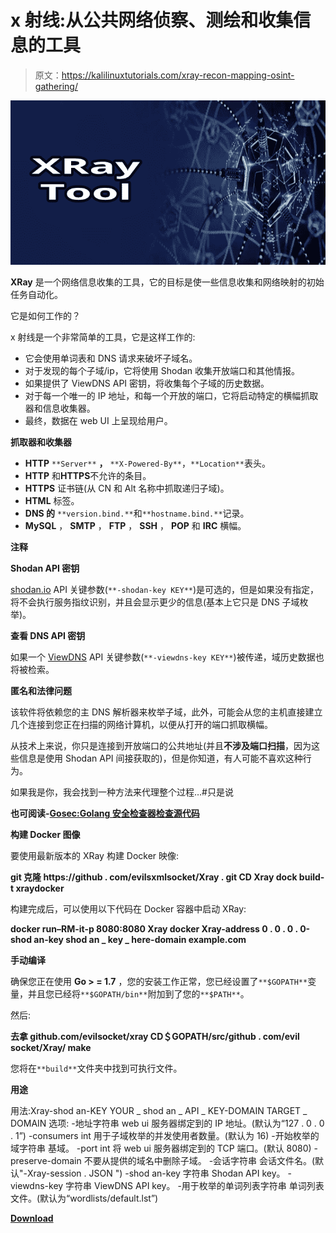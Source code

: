 # x 射线:从公共网络侦察、测绘和收集信息的工具

> 原文：<https://kalilinuxtutorials.com/xray-recon-mapping-osint-gathering/>

[![XRay : Tool For Recon, Mapping & OSINT Gathering From Public Networks](img/bc386be39f92da87d988d76ed3f6aae4.png "XRay : Tool For Recon, Mapping & OSINT Gathering From Public Networks")](https://1.bp.blogspot.com/-hGJmxcTMgJk/XcPzuZ1i7BI/AAAAAAAADTs/MZdTgWC8UjIP57SWME-stE5T4tZAaDhPACLcBGAsYHQ/s1600/images%25281%2529.png)

**XRay** 是一个网络信息收集的工具，它的目标是使一些信息收集和网络映射的初始任务自动化。

它是如何工作的？

x 射线是一个非常简单的工具，它是这样工作的:

*   它会使用单词表和 DNS 请求来破坏子域名。
*   对于发现的每个子域/ip，它将使用 Shodan 收集开放端口和其他情报。
*   如果提供了 ViewDNS API 密钥，将收集每个子域的历史数据。
*   对于每一个唯一的 IP 地址，和每一个开放的端口，它将启动特定的横幅抓取器和信息收集器。
*   最终，数据在 web UI 上呈现给用户。

**抓取器和收集器**

*   **HTTP** `**Server**` **，** `**X-Powered-By**`，`**Location**`表头。
*   **HTTP** 和**HTTPS**不允许的条目。
*   **HTTPS** 证书链(从 CN 和 Alt 名称中抓取递归子域)。
*   **HTML** 标签。
*   **DNS 的** `**version.bind.**`和`**hostname.bind.**`记录。
*   **MySQL** ， **SMTP** ， **FTP** ， **SSH** ， **POP** 和 **IRC** 横幅。

**注释**

**Shodan API 密钥**

[shodan.io](https://www.shodan.io/) API 关键参数(`**-shodan-key KEY**`)是可选的，但是如果没有指定，将不会执行服务指纹识别，并且会显示更少的信息(基本上它只是 DNS 子域枚举)。

**查看 DNS API 密钥**

如果一个 [ViewDNS](http://viewdns.info/) API 关键参数(`**-viewdns-key KEY**`)被传递，域历史数据也将被检索。

**匿名和法律问题**

该软件将依赖您的主 DNS 解析器来枚举子域，此外，可能会从您的主机直接建立几个连接到您正在扫描的网络计算机，以便从打开的端口抓取横幅。

从技术上来说，你只是连接到开放端口的公共地址(并且**不涉及端口扫描**，因为这些信息是使用 Shodan API 间接获取的)，但是你知道，有人可能不喜欢这种行为。

如果我是你，我会找到一种方法来代理整个过程…#只是说

**也可阅读-[Gosec:Golang 安全检查器检查源代码](http://kalilinuxtutorials.com/gosec-golang-security-checker-to-inspects-source-code/)**

**构建 Docker 图像**

要使用最新版本的 XRay 构建 Docker 映像:

**git 克隆 https://github . com/evilsxmlsocket/Xray . git
CD Xray
dock build-t xraydocker**

构建完成后，可以使用以下代码在 Docker 容器中启动 XRay:

**docker run–RM-it-p 8080:8080 Xray docker Xray-address 0 . 0 . 0 . 0-shod an-key shod an _ key _ here-domain example.com**

**手动编译**

确保您正在使用 **Go > = 1.7** ，您的安装工作正常，您已经设置了`**$GOPATH**`变量，并且您已经将`**$GOPATH/bin**`附加到了您的`**$PATH**`。

然后:

**去拿 github.com/evilsocket/xray
CD＄GOPATH/src/github . com/evil socket/Xray/
make**

您将在`**build**`文件夹中找到可执行文件。

**用途**

用法:Xray-shod an-KEY YOUR _ shod an _ API _ KEY-DOMAIN TARGET _ DOMAIN
选项:
-地址字符串
web ui 服务器绑定到的 IP 地址。(默认为“127 . 0 . 0 . 1”)
-consumers int
用于子域枚举的并发使用者数量。(默认为 16)
-开始枚举的域字符串
基域。
-port int
将 web ui 服务器绑定到的 TCP 端口。(默认 8080)
-preserve-domain
不要从提供的域名中删除子域。
-会话字符串
会话文件名。(默认"-Xray-session . JSON ")
-shod an-key 字符串
Shodan API key。
-viewdns-key 字符串
ViewDNS API key。
-用于枚举的单词列表字符串
单词列表文件。(默认为“wordlists/default.lst”)

[**Download**](https://github.com/evilsocket/xray)